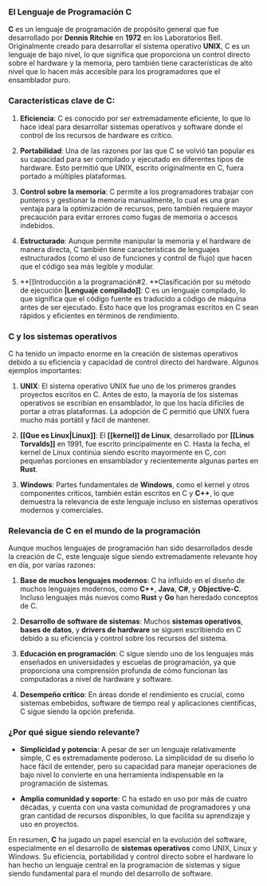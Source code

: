 ### El Lenguaje de Programación **C**

**C** es un lenguaje de programación de propósito general que fue desarrollado por **Dennis Ritchie** en **1972** en los Laboratorios Bell. Originalmente creado para desarrollar el sistema operativo **UNIX**, C es un lenguaje de bajo nivel, lo que significa que proporciona un control directo sobre el hardware y la memoria, pero también tiene características de alto nivel que lo hacen más accesible para los programadores que el ensamblador puro.

### Características clave de C:

1. **Eficiencia**: C es conocido por ser extremadamente eficiente, lo que lo hace ideal para desarrollar sistemas operativos y software donde el control de los recursos de hardware es crítico.
    
2. **Portabilidad**: Una de las razones por las que C se volvió tan popular es su capacidad para ser compilado y ejecutado en diferentes tipos de hardware. Esto permitió que UNIX, escrito originalmente en C, fuera portado a múltiples plataformas.
    
3. **Control sobre la memoria**: C permite a los programadores trabajar con punteros y gestionar la memoria manualmente, lo cual es una gran ventaja para la optimización de recursos, pero también requiere mayor precaución para evitar errores como fugas de memoria o accesos indebidos.
    
4. **Estructurado**: Aunque permite manipular la memoria y el hardware de manera directa, C también tiene características de lenguajes estructurados (como el uso de funciones y control de flujo) que hacen que el código sea más legible y modular.
    
5. **[[Introducción a la programación#2. **Clasificación por su método de ejecución **|Lenguaje compilado]]**: C es un lenguaje compilado, lo que significa que el código fuente es traducido a código de máquina antes de ser ejecutado. Esto hace que los programas escritos en C sean rápidos y eficientes en términos de rendimiento.
    

### C y los sistemas operativos

C ha tenido un impacto enorme en la creación de sistemas operativos debido a su eficiencia y capacidad de control directo del hardware. Algunos ejemplos importantes:

1. **UNIX**: El sistema operativo UNIX fue uno de los primeros grandes proyectos escritos en C. Antes de esto, la mayoría de los sistemas operativos se escribían en ensamblador, lo que los hacía difíciles de portar a otras plataformas. La adopción de C permitió que UNIX fuera mucho más portátil y fácil de mantener.
    
2. **[[Que es Linux|Linux]]**: El **[[kernel]] de Linux**, desarrollado por **[[Linus Torvalds]]** en 1991, fue escrito principalmente en C. Hasta la fecha, el kernel de Linux continúa siendo escrito mayormente en C, con pequeñas porciones en ensamblador y recientemente algunas partes en **Rust**.
    
3. **Windows**: Partes fundamentales de **Windows**, como el kernel y otros componentes críticos, también están escritos en C y **C++**, lo que demuestra la relevancia de este lenguaje incluso en sistemas operativos modernos y comerciales.
    

### Relevancia de C en el mundo de la programación

Aunque muchos lenguajes de programación han sido desarrollados desde la creación de C, este lenguaje sigue siendo extremadamente relevante hoy en día, por varias razones:

1. **Base de muchos lenguajes modernos**: C ha influido en el diseño de muchos lenguajes modernos, como **C++**, **Java**, **C#**, y **Objective-C**. Incluso lenguajes más nuevos como **Rust** y **Go** han heredado conceptos de C.
    
2. **Desarrollo de software de sistemas**: Muchos **sistemas operativos**, **bases de datos**, y **drivers de hardware** se siguen escribiendo en C debido a su eficiencia y control sobre los recursos del sistema.
    
3. **Educación en programación**: C sigue siendo uno de los lenguajes más enseñados en universidades y escuelas de programación, ya que proporciona una comprensión profunda de cómo funcionan las computadoras a nivel de hardware y software.
    
4. **Desempeño crítico**: En áreas donde el rendimiento es crucial, como sistemas embebidos, software de tiempo real y aplicaciones científicas, C sigue siendo la opción preferida.
    

### ¿Por qué sigue siendo relevante?

- **Simplicidad y potencia**: A pesar de ser un lenguaje relativamente simple, C es extremadamente poderoso. La simplicidad de su diseño lo hace fácil de entender, pero su capacidad para manejar operaciones de bajo nivel lo convierte en una herramienta indispensable en la programación de sistemas.
    
- **Amplia comunidad y soporte**: C ha estado en uso por más de cuatro décadas, y cuenta con una vasta comunidad de programadores y una gran cantidad de recursos disponibles, lo que facilita su aprendizaje y uso en proyectos.
    

En resumen, **C** ha jugado un papel esencial en la evolución del software, especialmente en el desarrollo de **sistemas operativos** como UNIX, Linux y Windows. Su eficiencia, portabilidad y control directo sobre el hardware lo han hecho un lenguaje central en la programación de sistemas y sigue siendo fundamental para el mundo del desarrollo de software.